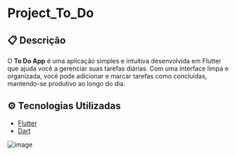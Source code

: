 # Project_To_Do

## 📋 Descrição

O **To Do App** é uma aplicação simples e intuitiva desenvolvida em Flutter que ajuda você a gerenciar suas tarefas diárias. Com uma interface limpa e organizada, você pode adicionar e marcar tarefas como concluídas, mantendo-se produtivo ao longo do dia.


## ⚙️ Tecnologias Utilizadas

- [Flutter](https://flutter.dev/)
- [Dart](https://dart.dev/)


![image](https://github.com/user-attachments/assets/e5343876-7005-4982-83f6-3b21dbd2b7bb)
